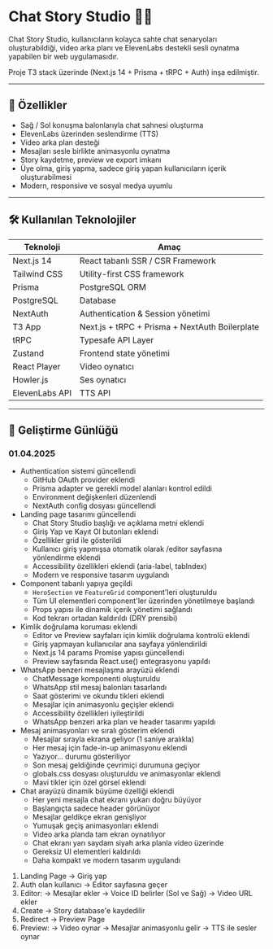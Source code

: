 # Chat Story Studio 📱🎥

Chat Story Studio, kullanıcıların kolayca sahte chat senaryoları oluşturabildiği, 
video arka planı ve ElevenLabs destekli sesli oynatma yapabilen bir web uygulamasıdır. 

Proje T3 stack üzerinde (Next.js 14 + Prisma + tRPC + Auth) inşa edilmiştir.

---

## 🚀 Özellikler

- Sağ / Sol konuşma balonlarıyla chat sahnesi oluşturma
- ElevenLabs üzerinden seslendirme (TTS)
- Video arka plan desteği
- Mesajları sesle birlikte animasyonlu oynatma
- Story kaydetme, preview ve export imkanı
- Üye olma, giriş yapma, sadece giriş yapan kullanıcıların içerik oluşturabilmesi
- Modern, responsive ve sosyal medya uyumlu

---

## 🛠️ Kullanılan Teknolojiler

| Teknoloji | Amaç |
|-----------|------|
| Next.js 14 | React tabanlı SSR / CSR Framework |
| Tailwind CSS | Utility-first CSS framework |
| Prisma | PostgreSQL ORM |
| PostgreSQL | Database |
| NextAuth | Authentication & Session yönetimi |
| T3 App | Next.js + tRPC + Prisma + NextAuth Boilerplate |
| tRPC | Typesafe API Layer |
| Zustand | Frontend state yönetimi |
| React Player | Video oynatıcı |
| Howler.js | Ses oynatıcı |
| ElevenLabs API | TTS API |

---

## 📝 Geliştirme Günlüğü

### 01.04.2025
- Authentication sistemi güncellendi
  - GitHub OAuth provider eklendi
  - Prisma adapter ve gerekli model alanları kontrol edildi
  - Environment değişkenleri düzenlendi
  - NextAuth config dosyası güncellendi
- Landing page tasarımı güncellendi
  - Chat Story Studio başlığı ve açıklama metni eklendi
  - Giriş Yap ve Kayıt Ol butonları eklendi
  - Özellikler grid ile gösterildi
  - Kullanıcı giriş yapmışsa otomatik olarak /editor sayfasına yönlendirme eklendi
  - Accessibility özellikleri eklendi (aria-label, tabIndex)
  - Modern ve responsive tasarım uygulandı
- Component tabanlı yapıya geçildi
  - `HeroSection` ve `FeatureGrid` component'leri oluşturuldu
  - Tüm UI elementleri component'ler üzerinden yönetilmeye başlandı
  - Props yapısı ile dinamik içerik yönetimi sağlandı
  - Kod tekrarı ortadan kaldırıldı (DRY prensibi)
- Kimlik doğrulama koruması eklendi
  - Editor ve Preview sayfaları için kimlik doğrulama kontrolü eklendi
  - Giriş yapmayan kullanıcılar ana sayfaya yönlendirildi
  - Next.js 14 params Promise yapısı güncellendi
  - Preview sayfasında React.use() entegrasyonu yapıldı
- WhatsApp benzeri mesajlaşma arayüzü eklendi
  - ChatMessage komponenti oluşturuldu
  - WhatsApp stil mesaj balonları tasarlandı
  - Saat gösterimi ve okundu tikleri eklendi
  - Mesajlar için animasyonlu geçişler eklendi
  - Accessibility özellikleri iyileştirildi
  - WhatsApp benzeri arka plan ve header tasarımı yapıldı
- Mesaj animasyonları ve sıralı gösterim eklendi
  - Mesajlar sırayla ekrana geliyor (1 saniye aralıkla)
  - Her mesaj için fade-in-up animasyonu eklendi
  - Yazıyor... durumu gösteriliyor
  - Son mesaj geldiğinde çevrimiçi durumuna geçiyor
  - globals.css dosyası oluşturuldu ve animasyonlar eklendi
  - Mavi tikler için özel görsel eklendi
- Chat arayüzü dinamik büyüme özelliği eklendi
  - Her yeni mesajla chat ekranı yukarı doğru büyüyor
  - Başlangıçta sadece header görünüyor
  - Mesajlar geldikçe ekran genişliyor
  - Yumuşak geçiş animasyonları eklendi
  - Video arka planda tam ekran oynatılıyor
  - Chat ekranı yarı saydam siyah arka planla video üzerinde
  - Gereksiz UI elementleri kaldırıldı
  - Daha kompakt ve modern tasarım uygulandı

1) Landing Page → Giriş yap
2) Auth olan kullanıcı → Editor sayfasına geçer
3) Editor:
     → Mesajlar ekler
     → Voice ID belirler (Sol ve Sağ)
     → Video URL ekler
4) Create → Story database'e kaydedilir
5) Redirect → Preview Page
6) Preview:
     → Video oynar
     → Mesajlar animasyonlu gelir
     → TTS ile sesler oynar